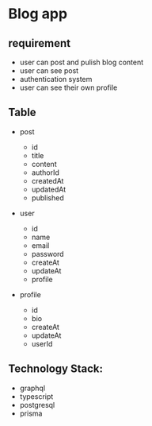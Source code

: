 # Blog app

## requirement

- user can post and pulish blog content
- user can see post
- authentication system
- user can see their own profile

## Table

- post

  - id
  - title
  - content
  - authorId
  - createdAt
  - updatedAt
  - published

- user

  - id
  - name
  - email
  - password
  - createAt
  - updateAt
  - profile

- profile
  - id
  - bio
  - createAt
  - updateAt
  - userId

## Technology Stack:

- graphql
- typescript
- postgresql
- prisma
